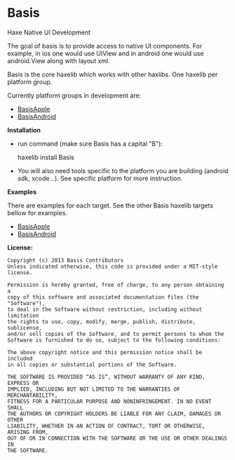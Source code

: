 Basis
=====

Haxe Native UI Development

The goal of basis is to provide access to native UI components. For example, in ios one would use UIView and in android one would use android.View along with layout xml.

Basis is the core haxelib which works with other haxlibs. One haxelib per platform group.

Currently platform groups in development are:

* [BasisApple](https://github.com/Randonee/BasisApple)
* [BasisAndroid](https://github.com/Randonee/BasisAndroid)

**Installation**

* run command (make sure Basis has a capital "B"):

	haxelib install Basis

* You will also need tools specific to the platform you are building (android sdk, xcode...). See specific platform for more instruction.


	
**Examples**

There are examples for each target. See the other Basis haxelib targets bellow for examples.

* [BasisApple](https://github.com/Randonee/BasisApple)
* [BasisAndroid](https://github.com/Randonee/BasisAndroid)




**License:**

	Copyright (c) 2013 Basis Contributors
    Unless indicated otherwise, this code is provided under a MIT-style license. 

    Permission is hereby granted, free of charge, to any person obtaining a 
    copy of this software and associated documentation files (the "Software"),
    to deal in the Software without restriction, including without limitation
    the rights to use, copy, modify, merge, publish, distribute, sublicense,
    and/or sell copies of the Software, and to permit persons to whom the
    Software is furnished to do so, subject to the following conditions:

    The above copyright notice and this permission notice shall be included
    in all copies or substantial portions of the Software.

    THE SOFTWARE IS PROVIDED “AS IS”, WITHOUT WARRANTY OF ANY KIND, EXPRESS OR
    IMPLIED, INCLUDING BUT NOT LIMITED TO THE WARRANTIES OF MERCHANTABILITY,
    FITNESS FOR A PARTICULAR PURPOSE AND NONINFRINGEMENT. IN NO EVENT SHALL 
    THE AUTHORS OR COPYRIGHT HOLDERS BE LIABLE FOR ANY CLAIM, DAMAGES OR OTHER
    LIABILITY, WHETHER IN AN ACTION OF CONTRACT, TORT OR OTHERWISE, ARISING FROM,
    OUT OF OR IN CONNECTION WITH THE SOFTWARE OR THE USE OR OTHER DEALINGS IN
    THE SOFTWARE.